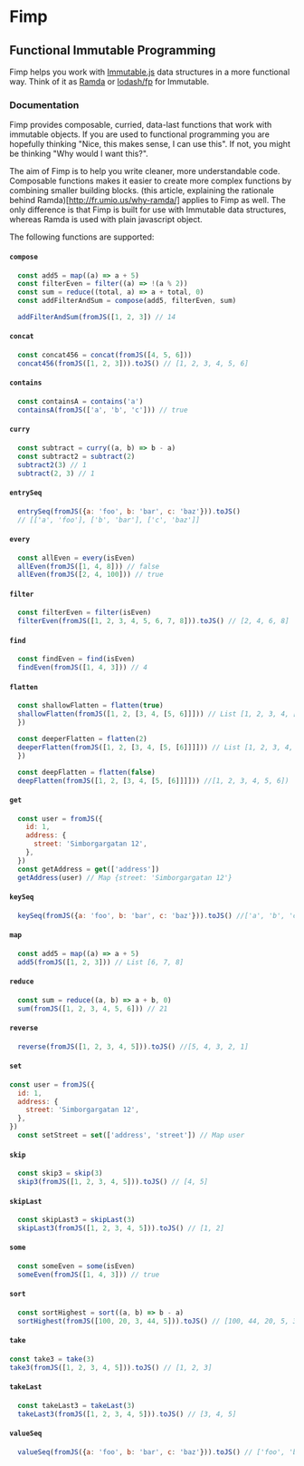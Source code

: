 # Fimp
## Functional Immutable Programming

Fimp helps you work with [Immutable.js](https://facebook.github.io/immutable-js/) data structures in a more functional way. Think of it as [Ramda](http://ramdajs.com) or [lodash/fp](https://github.com/lodash/lodash/wiki/FP-Guide) for Immutable.

### Documentation
Fimp provides composable, curried, data-last functions that work with immutable objects. If you are used to functional programming you are hopefully thinking "Nice, this makes sense, I can use this". If not, you might be thinking "Why would I want this?".

The aim of Fimp is to help you write cleaner, more understandable code. Composable functions makes it easier to create more complex functions by combining smaller building blocks. (this article, explaining the rationale behind Ramda)[http://fr.umio.us/why-ramda/] applies to Fimp as well. The only difference is that Fimp is built for use with Immutable data structures, whereas Ramda is used with plain javascript object.

The following functions are supported:

#### `compose`
```js
  const add5 = map((a) => a + 5)
  const filterEven = filter((a) => !(a % 2))
  const sum = reduce((total, a) => a + total, 0)
  const addFilterAndSum = compose(add5, filterEven, sum)

  addFilterAndSum(fromJS([1, 2, 3]) // 14
```

#### `concat`
```js
  const concat456 = concat(fromJS([4, 5, 6]))
  concat456(fromJS([1, 2, 3])).toJS() // [1, 2, 3, 4, 5, 6]
```

#### `contains`
```js
  const containsA = contains('a')
  containsA(fromJS(['a', 'b', 'c'])) // true
```

#### `curry`
```js
  const subtract = curry((a, b) => b - a)
  const subtract2 = subtract(2)
  subtract2(3) // 1
  subtract(2, 3) // 1
```

#### `entrySeq`
```js
  entrySeq(fromJS({a: 'foo', b: 'bar', c: 'baz'})).toJS()
  // [['a', 'foo'], ['b', 'bar'], ['c', 'baz']]
```

#### `every`
```js
  const allEven = every(isEven)
  allEven(fromJS([1, 4, 8])) // false
  allEven(fromJS([2, 4, 100])) // true
```

#### `filter`
```js
  const filterEven = filter(isEven)
  filterEven(fromJS([1, 2, 3, 4, 5, 6, 7, 8])).toJS() // [2, 4, 6, 8]
```

#### `find`
```js
  const findEven = find(isEven)
  findEven(fromJS([1, 4, 3])) // 4
```

#### `flatten`
```js
  const shallowFlatten = flatten(true)
  shallowFlatten(fromJS([1, 2, [3, 4, [5, 6]]])) // List [1, 2, 3, 4, [5, 6]]
  })

  const deeperFlatten = flatten(2)
  deeperFlatten(fromJS([1, 2, [3, 4, [5, [6]]]])) // List [1, 2, 3, 4, 5, [6]]
  })

  const deepFlatten = flatten(false)
  deepFlatten(fromJS([1, 2, [3, 4, [5, [6]]]])) //[1, 2, 3, 4, 5, 6])
```

#### `get`
```js
  const user = fromJS({
    id: 1,
    address: {
      street: 'Simborgargatan 12',
    },
  })
  const getAddress = get(['address'])
  getAddress(user) // Map {street: 'Simborgargatan 12'}
```

#### `keySeq`
```js
  keySeq(fromJS({a: 'foo', b: 'bar', c: 'baz'})).toJS() //['a', 'b', 'c']
```

#### `map`
```js
  const add5 = map((a) => a + 5)
  add5(fromJS([1, 2, 3])) // List [6, 7, 8]
```

#### `reduce`
```js
  const sum = reduce((a, b) => a + b, 0)
  sum(fromJS([1, 2, 3, 4, 5, 6])) // 21
```

#### `reverse`
```js
  reverse(fromJS([1, 2, 3, 4, 5])).toJS() //[5, 4, 3, 2, 1]
```

#### `set`
```js
const user = fromJS({
  id: 1,
  address: {
    street: 'Simborgargatan 12',
  },
})
  const setStreet = set(['address', 'street']) // Map user
```

#### `skip`
```js
  const skip3 = skip(3)
  skip3(fromJS([1, 2, 3, 4, 5])).toJS() // [4, 5]
```

#### `skipLast`
```js
  const skipLast3 = skipLast(3)
  skipLast3(fromJS([1, 2, 3, 4, 5])).toJS() // [1, 2]
```

#### `some`
```js
  const someEven = some(isEven)
  someEven(fromJS([1, 4, 3])) // true
```

#### `sort`
```js
  const sortHighest = sort((a, b) => b - a)
  sortHighest(fromJS([100, 20, 3, 44, 5])).toJS() // [100, 44, 20, 5, 3]
```

#### `take`
```js
const take3 = take(3)
take3(fromJS([1, 2, 3, 4, 5])).toJS() // [1, 2, 3]
```

#### `takeLast`
```js
  const takeLast3 = takeLast(3)
  takeLast3(fromJS([1, 2, 3, 4, 5])).toJS() // [3, 4, 5]
```

#### `valueSeq`
```js
  valueSeq(fromJS({a: 'foo', b: 'bar', c: 'baz'})).toJS() // ['foo', 'bar', 'baz']
```
